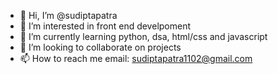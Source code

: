 - 👋 Hi, I’m @sudiptapatra
- 👀 I’m interested in front end develpoment
- 🌱 I’m currently learning python, dsa, html/css and javascript
- 💞️ I’m looking to collaborate on projects
- 📫 How to reach me email: sudiptapatra1102@gmail.com

<!---
sudiptapatra/sudiptapatra is a ✨ special ✨ repository because its `README.md` (this file) appears on your GitHub profile.
You can click the Preview link to take a look at your changes.
--->
